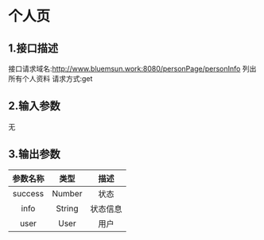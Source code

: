 # 个人页

## 1.接口描述

接口请求域名:http://www.bluemsun.work:8080/personPage/personInfo
列出所有个人资料
请求方式:get

## 2.输入参数

无

## 3.输出参数

| 参数名称 |  类型  |        描述        |
| :------: | :----: | :----------------: |
|  success | Number  |   状态   |
| info | String | 状态信息 |
| user | User |    用户   |
